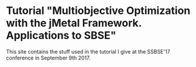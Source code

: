 # Tutorial "Multiobjective Optimization with the jMetal Framework. Applications to SBSE"

This site contains the stuff used in the tutorial I give at the SSBSE'17 conference in September 9th 2017. 

